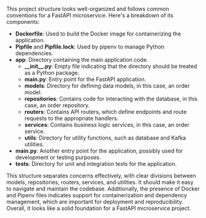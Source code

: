 This project structure looks well-organized and follows common conventions for a FastAPI microservice. Here's a breakdown of its components:

- **Dockerfile**: Used to build the Docker image for containerizing the application.
- **Pipfile** and **Pipfile.lock**: Used by pipenv to manage Python dependencies.
- **app**: Directory containing the main application code.
  - **\_\_init\_\_.py**: Empty file indicating that the directory should be treated as a Python package.
  - **main.py**: Entry point for the FastAPI application.
  - **models**: Directory for defining data models, in this case, an order model.
  - **repositories**: Contains code for interacting with the database, in this case, an order repository.
  - **routers**: Contains API routers, which define endpoints and route requests to the appropriate handlers.
  - **services**: Contains business logic services, in this case, an order service.
  - **utils**: Directory for utility functions, such as database and Kafka utilities.
- **main.py**: Another entry point for the application, possibly used for development or testing purposes.
- **tests**: Directory for unit and integration tests for the application.

This structure separates concerns effectively, with clear divisions between models, repositories, routers, services, and utilities. It should make it easy to navigate and maintain the codebase. Additionally, the presence of Docker and Pipenv files indicates support for containerization and dependency management, which are important for deployment and reproducibility. Overall, it looks like a solid foundation for a FastAPI microservice project.